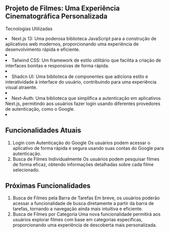 ## Projeto de Filmes: Uma Experiência Cinematográfica Personalizada
Tecnologias Utilizadas <br />

 <li>Next.js 13: Uma poderosa biblioteca JavaScript para a construção de aplicativos web modernos, proporcionando uma experiência de desenvolvimento rápida e eficiente. <li/>

 <li>Tailwind CSS: Um framework de estilo utilitário que facilita a criação de interfaces bonitas e responsivas de forma rápida.<li/>

 <li>Shadcn UI: Uma biblioteca de componentes que adiciona estilo e interatividade à interface do usuário, contribuindo para uma experiência visual atraente.<li/>

 <li>Next-Auth: Uma biblioteca que simplifica a autenticação em aplicativos Next.js, permitindo aos usuários fazer login usando diferentes provedores de autenticação, como o Google.<li/>

## Funcionalidades Atuais
1. Login com Autenticação do Google
Os usuários podem acessar o aplicativo de forma rápida e segura usando suas contas do Google para autenticação.
2. Busca de Filmes Individualmente
Os usuários podem pesquisar filmes de forma eficaz, obtendo informações detalhadas sobre cada filme selecionado.
## Próximas Funcionalidades
1. Busca de Filmes pela Barra de Tarefas
Em breve, os usuários poderão acessar a funcionalidade de busca diretamente a partir da barra de tarefas, tornando a navegação ainda mais intuitiva e eficiente.
2. Busca de Filmes por Categoria
Uma nova funcionalidade permitirá aos usuários explorar filmes com base em categorias específicas, proporcionando uma experiência de descoberta mais personalizada.
